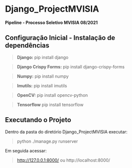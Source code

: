 # Django_ProjectMVISIA
**Pipeline - Processo Seletivo MVISIA 08/2021**

## Configuração Inicial - Instalação de dependências
> **Django:** pip install django

> **Django Crispy Forms:** pip install django-crispy-forms 

> **Numpy:** pip install numpy

> **Imutils:** pip install imutils

> **OpenCV:** pip install opencv-python

>  **Tensorflow** pip install tensorflow


## Executando o Projeto

Dentro da pasta do diretório Django_ProjectMVISIA executar:

>  python ./manage.py runserver

Em seguida acessar:
>  http://127.0.0.1:8000/ ou http://localhost:8000/
